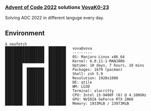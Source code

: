 ### [Advent of Code 2022](https://adventofcode.com/2022/) solutions [VovaK0-23](https://github.com/VovaK0-23/) 

Solving AOC 2022 in different languge every day.
    
## Environment

```console
$ neofetch 
██████████████████  ████████   vova@vova
██████████████████  ████████   ---------
██████████████████  ████████   OS: Manjaro Linux x86_64
██████████████████  ████████   Kernel: 6.0.11-1-MANJARO
████████            ████████   Uptime: 10 days, 7 hours, 18 mins
████████  ████████  ████████   Packages: 1679 (pacman)
████████  ████████  ████████   Shell: zsh 5.9
████████  ████████  ████████   Resolution: 1920x1080
████████  ████████  ████████   DE: qtile
████████  ████████  ████████   WM: LG3D
████████  ████████  ████████   Terminal: alacritty
████████  ████████  ████████   CPU: Intel i5-9400F (6) @ 4.100GHz
████████  ████████  ████████   GPU: NVIDIA GeForce RTX 2060
████████  ████████  ████████   Memory: 1933MiB / 23973MiB
```
